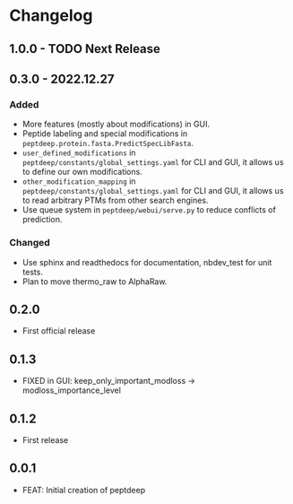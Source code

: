 # Changelog

## 1.0.0 - TODO Next Release

## 0.3.0 - 2022.12.27

### Added

- More features (mostly about modifications) in GUI.
- Peptide labeling and special modifications in `peptdeep.protein.fasta.PredictSpecLibFasta`.
- `user_defined_modifications` in `peptdeep/constants/global_settings.yaml` for CLI and GUI, it allows us to define our own modifications.
- `other_modification_mapping` in `peptdeep/constants/global_settings.yaml` for CLI and GUI, it allows us to read arbitrary PTMs from other search engines.
- Use queue system in `peptdeep/webui/serve.py` to reduce conflicts of prediction.

### Changed

- Use sphinx and readthedocs for documentation, nbdev_test for unit tests.
- Plan to move thermo_raw to AlphaRaw.

## 0.2.0

* First official release

## 0.1.3

* FIXED in GUI: keep_only_important_modloss -> modloss_importance_level

## 0.1.2

* First release

## 0.0.1

* FEAT: Initial creation of peptdeep
